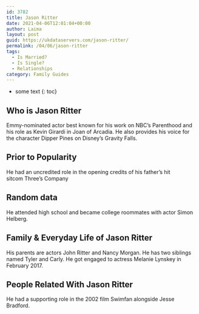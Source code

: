 ```yaml
---
id: 3782
title: Jason Ritter
date: 2021-04-06T12:01:04+00:00
author: Laima
layout: post
guid: https://ukdataservers.com/jason-ritter/
permalink: /04/06/jason-ritter
tags:
  - Is Married?
  - Is Single?
  - Relationships
category: Family Guides
---
```


* some text
{: toc}


## Who is Jason Ritter
                  
                  
                  
Emmy-nominated actor best known for his work on NBC&#8217;s Parenthood and his role as Kevin Girardi in Joan of Arcadia. He also provides his voice for the character Dipper Pines on Disney&#8217;s Gravity Falls.
                  
              
            
              
            
                
                
                
## Prior to Popularity
                  
                  
                  
He had an uncredited role in the opening credits of his father&#8217;s hit sitcom Three&#8217;s Company
                  
              
            
              
            
                
                
                
## Random data
                  
                  
                  
He attended high school and became college roommates with actor Simon Helberg.
                  
              
            
              
            
                
                
                
## Family & Everyday Life of Jason Ritter
                  
                  
                  
His parents are actors John Ritter and Nancy Morgan. He has two siblings named Tyler and Carly. He got engaged to actress Melanie Lynskey in February 2017.
                  
              
            
              
            
                
                
                
## People Related With Jason Ritter
                  
                  
                  
He had a supporting role in the 2002 film Swimfan alongside Jesse Bradford.
                  
              
            
              
            
                
              
            
              
              
            
            
              
            
          
          
          